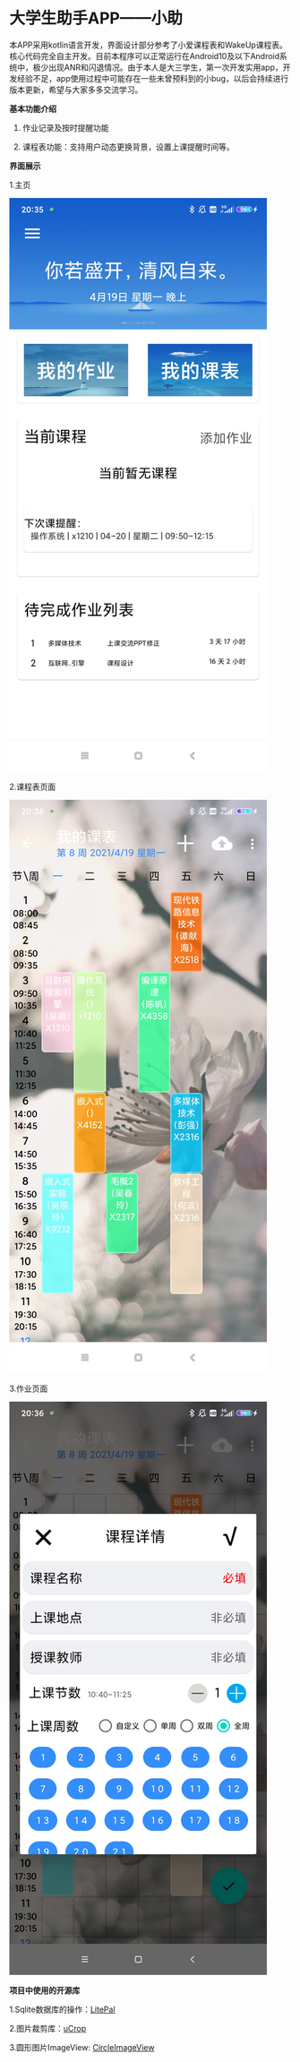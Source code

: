 # 大学生助手APP——小助
本APP采用kotlin语言开发，界面设计部分参考了小爱课程表和WakeUp课程表。核心代码完全自主开发。目前本程序可以正常运行在Android10及以下Android系统中，极少出现ANR和闪退情况。由于本人是大三学生，第一次开发实用app，开发经验不足，app使用过程中可能存在一些未曾预料到的小bug，以后会持续进行版本更新，希望与大家多多交流学习。

**基本功能介绍**

1. 作业记录及按时提醒功能
   
2. 课程表功能：支持用户动态更换背景，设置上课提醒时间等。

**界面展示**

 1.主页

![Image text](https://github.com/FallingStars-5/MyImages/blob/main/images/one.jpg)

2.课程表页面

![Image text](https://github.com/FallingStars-5/MyImages/blob/main/images/course_1.jpg)

3.作业页面

![Image text](https://github.com/FallingStars-5/MyImages/blob/main/images/add_course.jpg)


**项目中使用的开源库**

1.Sqlite数据库的操作：[LitePal](https://github.com/guolindev/LitePal)

2.图片裁剪库：[uCrop](https://github.com/Yalantis/uCrop)

3.圆形图片ImageView: [CircleImageView](https://github.com/hdodenhof/CircleImageView)
